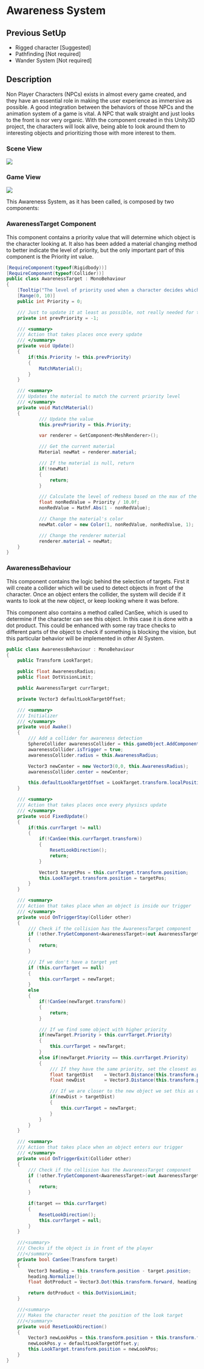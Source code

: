 # Awareness System

## Previous SetUp

- Rigged character [Suggested]
- Pathfinding [Not required]
- Wander System [Not required]

## Description
Non Player Characters (NPCs) exists in almost every game created, and they have an essential role in making the user experience as immersive as possible. A good integration between the behaviors of those NPCs and the animation system of a game is vital. A NPC that walk straight and just looks to the front is nor very organic. With the component created in this Unity3D project, the characters will look alive, being able to look around them to interesting objects and prioritizing those with more interest to them.

### Scene View
![](https://i.imgur.com/rQvQB0V.gif)

### Game View
![](https://i.imgur.com/eERuBzx.gif)

This Awareness System, as it has been called, is composed by two components:

### AwarenessTarget Component
This component contains a priority value that will determine which object is the character looking at. It also has been added a material changing method to better indicate the level of priority, but the only important part of this component is the Priority int value.

```cs
[RequireComponent(typeof(Rigidbody))]
[RequireComponent(typeof(Collider))]
public class AwarenessTarget : MonoBehaviour
{
	[Tooltip("The level of priority used when a character decides which object to look at.")]
	[Range(0, 10)]
	public int Priority = 0;

	/// Just to update it at least as possible, not really needed for the awareness system
	private int prevPriority = -1;

	/// <summary>
	/// Action that takes places once every update
	/// </summary>
	private void Update()
	{
		if(this.Priority != this.prevPriority)
		{
			MatchMaterial();
		}
	}

	/// <summary>
	/// Updates the material to match the current priority level 
	/// </summary>
	private void MatchMaterial()
	{
			/// Update the value
			this.prevPriority = this.Priority;

			var renderer = GetComponent<MeshRenderer>();

			/// Get the current material
			Material newMat = renderer.material;

			/// If the material is null, return
			if(!newMat)
			{
				return;
			}

			/// Calculate the level of redness based on the max of the values of priority
			float nonRedValue = Priority / 10.0f;
			nonRedValue = Mathf.Abs(1 - nonRedValue);

			/// Change the material's color
			newMat.color = new Color(1, nonRedValue, nonRedValue, 1);

			/// Change the renderer material
			renderer.material = newMat;
	}
}
```

### AwarenessBehaviour
This component contains the logic behind the selection of targets. First it will create a collider which will be used to detect objects in front of the character. Once an object enters the collider, the system will decide if it wants to look at the new object, or keep looking where it was before.

This component also contains a method called CanSee, which is used to determine if the character can see this object. In this case it is done with a dot product. This could be enhanced with some ray trace checks to different parts of the object to check if something is blocking the vision, but this particular behavior will be implemented in other AI System.

```cs
public class AwarenessBehaviour : MonoBehaviour
{
	public Transform LookTarget;

	public float AwarenessRadius;
	public float DotVisionLimit;

	public AwarenessTarget currTarget;

	private Vector3 defaultLookTargetOffset;

	/// <summary>
	/// Initializer
	/// </summary>
	private void Awake()
	{
		/// Add a collider for awareness detection
		SphereCollider awarenessCollider = this.gameObject.AddComponent<SphereCollider>();
		awarenessCollider.isTrigger = true;
		awarenessCollider.radius = this.AwarenessRadius;

		Vector3 newCenter = new Vector3(0,0, this.AwarenessRadius);
		awarenessCollider.center = newCenter;

		this.defaultLookTargetOffset = LookTarget.transform.localPosition;
	}

	/// <summary>
	/// Action that takes places once every physiscs update
	/// </summary>
	private void FixedUpdate()
	{
		if(this.currTarget != null)
		{
			if(!CanSee(this.currTarget.transform))
			{
				ResetLookDirection();
				return;
			}

			Vector3 targetPos = this.currTarget.transform.position;
			this.LookTarget.transform.position = targetPos;
		}
	}

	/// <summary>
	/// Action that takes place when an object is inside our trigger
	/// </summary>
	private void OnTriggerStay(Collider other)
	{
		/// Check if the collision has the AwarenessTarget component
		if (!other.TryGetComponent<AwarenessTarget>(out AwarenessTarget newTarget))
		{
			return;
		}

		/// If we don't have a target yet
		if (this.currTarget == null)
		{
			this.currTarget = newTarget;
		}
		else
		{
			if(!CanSee(newTarget.transform))
			{
				return;
			}

			/// If we find some object with higher priority
			if(newTarget.Priority > this.currTarget.Priority)
			{
				this.currTarget = newTarget;
			}
			else if(newTarget.Priority == this.currTarget.Priority)
			{
				/// If they have the same priority, set the closest as the target
				float targetDist    = Vector3.Distance(this.transform.position, this.currTarget.transform.position);
				float newDist       = Vector3.Distance(this.transform.position, newTarget.transform.position);

				/// If we are closer to the new object we set this as our target
				if(newDist > targetDist)
				{
					this.currTarget = newTarget;
				}
			}
		}
	}

	/// <summary>
	/// Action that takes place when an object enters our trigger
	/// </summary>
	private void OnTriggerExit(Collider other)
	{
		/// Check if the collision has the AwarenessTarget component
		if (!other.TryGetComponent<AwarenessTarget>(out AwarenessTarget target))
		{
			return;
		}

		if(target == this.currTarget)
		{
			ResetLookDirection();
			this.currTarget = null;
		}
	}

	///<summary>
	/// Checks if the object is in front of the player
	///</summary>
	private bool CanSee(Transform target)
	{
		Vector3 heading = this.transform.position - target.position;
		heading.Normalize();
		float dotProduct = Vector3.Dot(this.transform.forward, heading);

		return dotProduct < this.DotVisionLimit;
	}

	///<summary>
	/// Makes the character reset the position of the look target
	///</summary>
	private void ResetLookDirection()
	{
		Vector3 newLookPos = this.transform.position + this.transform.forward * 2;
		newLookPos.y = defaultLookTargetOffset.y;
		this.LookTarget.transform.position = newLookPos;
	}
}
```
